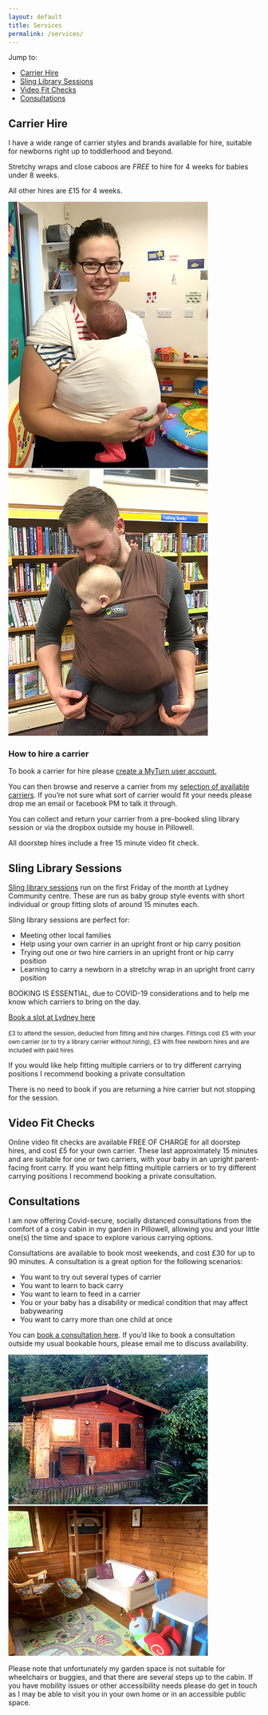 ```yaml
---
layout: default
title: Services
permalink: /services/
---
```


<div class="container container--medium">
  <div class="subnav">
    <div>Jump to:</div>
    <ul>
      <li><a href="#carrier-hire">Carrier Hire</a></li>
      <li><a href="#sling-library-sessions">Sling Library Sessions</a></li>
      <li><a href="#video-fit-checks">Video Fit Checks</a></li>
      <li><a href="#consultations">Consultations</a></li>
    </ul>
  </div>
</div>

<div class="container container--narrow prose">

  <h2 id="carrier-hire">Carrier Hire</h2>

  <p>I have a wide range of carrier styles and brands available for hire, suitable for newborns right up to toddlerhood and beyond.</p>

  <p>Stretchy wraps and close caboos are <em>FREE</em> to hire for 4 weeks for babies under 8 weeks.</p>

  <p>All other hires are £15 for 4 weeks.</p>

  <div class="image-double">
    <div class="image-wrap">
      <img src="/assets/image/content/services-1.jpg" alt="" />
    </div>
    <div class="image-wrap">
      <img src="/assets/image/content/services-2.jpg" alt="" />
    </div>
  </div>

  <h3>How to hire a carrier</h3>

  <p>To book a carrier for hire please <a href="https://fodslings.myturn.com/library/createUser/create">create a MyTurn user account.</a></p>

  <p>You can then browse and reserve a carrier from my <a href="/carriers">selection of available carriers</a>. If you’re not sure what sort of carrier would fit your needs please drop me an email or facebook PM to talk it through.</p>

  <p>You can collect and return your carrier from a pre-booked sling library session or via the dropbox outside my house in Pillowell.</p>

  <p>All doorstep hires include a free 15 minute video fit check.</p>

  <h2 id="sling-library-sessions">Sling Library Sessions</h2>

  <p><a href="/blog/">Sling library sessions</a> run on the first Friday of the month at Lydney Community centre. These are run as baby group style events with short individual or group fitting slots of around 15 minutes each.</p>

  <p>Sling library sessions are perfect for:</p>
  <ul>
    <li>Meeting other local families</li>
    <li>Help using your own carrier in an upright front or hip carry position</li>
    <li>Trying out one or two hire carriers in an upright front or hip carry position</li>
    <li>Learning to carry a newborn in a stretchy wrap in an upright front carry position</li>
  </ul>
  <p>BOOKING IS ESSENTIAL, due to COVID-19 considerations and to help me know which carriers to bring on the day.</p>

  <p><a href="https://app.acuityscheduling.com/schedule.php?owner=20371459&appointmentType=16173909">Book a slot at Lydney here</a></p>

  <p><small>£3 to attend the session, deducted from fitting and hire charges. Fittings cost £5 with your own carrier (or to try a library carrier without hiring), £3 with free newborn hires and are included with paid hires</small></p>

  <p>If you would like help fitting multiple carriers or to try different carrying positions I recommend booking a private consultation</p>

  <p>There is no need to book if you are returning a hire carrier but not stopping for the session.</p>

  <h2 id="video-fit-checks">Video Fit Checks</h2>

  <p>Online video fit checks are available FREE OF CHARGE for all doorstep hires, and cost £5 for your own carrier. These last approximately 15 minutes and are suitable for one or two carriers, with your baby in an upright parent-facing front carry. If you want help fitting multiple carriers or to try different carrying positions I recommend booking a private consultation.</p>

  <h2 id="consultations">Consultations</h2>

  <p>I am now offering Covid-secure, socially distanced consultations from the comfort of a cosy cabin in my garden in Pillowell, allowing you and your little one(s) the time and space to explore various carrying options.</p>

  <p>Consultations are available to book most weekends, and cost £30 for up to 90 minutes. A consultation is a great option for the following scenarios:</p>

  <ul>
    <li>You want to try out several types of carrier</li>
    <li>You want to learn to back carry</li>
    <li>You want to learn to feed in a carrier</li>
    <li>You or your baby has a disability or medical condition that may affect babywearing</li>
    <li>You want to carry more than one child at once</li>
  </ul>

  <p>You can <a href="https://app.acuityscheduling.com/schedule.php?owner=20371459&appointmentType=29510728">book a consultation here</a>. If you’d like to book a consultation outside my usual bookable hours, please email me to discuss availability.</p>

  <div class="image-double">
    <div class="image-wrap">
      <img src="/assets/image/content/services-3.jpg" alt="" />
    </div>
    <div class="image-wrap">
      <img src="/assets/image/content/services-4.jpg" alt="" />
    </div>
  </div>

  <p>Please note that unfortunately my garden space is not suitable for wheelchairs or buggies, and that there are several steps up to the cabin. If you have mobility issues or other accessibility needs please do get in touch as I may be able to visit you in your own home or in an accessible public space.</p>

</div>
